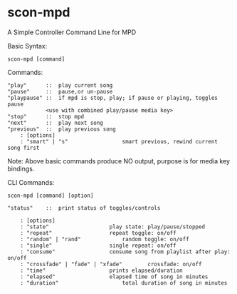 # scon-mpd

A Simple Controller Command Line for MPD

Basic Syntax:

	scon-mpd [command]

Commands:

	"play"		::	play current song
	"pause" 	::	pause,or un-pause
	"playpause"	::	if mpd is stop, play; if pause or playing, toggles pause
				<use with combined play/pause media key>
	"stop"		::	stop mpd
	"next" 		::	play next song
	"previous" 	::	play previous song
		: [options]
		: "smart" | "s"					smart previous, rewind current song first

Note: Above basic commands produce NO output, purpose is for media key bindings.

CLI Commands:
	
	scon-mpd [command] [option]

	"status"	::	print status of toggles/controls
		
		: [options]	
		: "state"					play state: play/pause/stopped
		: "repeat"					repeat toggle: on/off
		: "random" | "rand"				random toggle: on/off
		: "single"					single repeat: on/off
		: "consume"					consume song from playlist after play: on/off
		: "crossfade" | "fade" | "xfade"		crossfade: on/off
		: "time"					prints elapsed/duration
		: "elapsed"					elapsed time of song in minutes
		: "duration"					total duration of song in minutes
